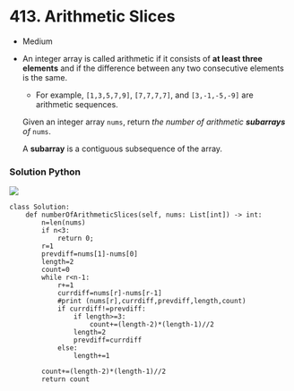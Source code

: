 # 413. Arithmetic Slices

* Medium
*   An integer array is called arithmetic if it consists of **at least three elements** and if the difference between any two consecutive elements is the same.

    * For example, `[1,3,5,7,9]`, `[7,7,7,7]`, and `[3,-1,-5,-9]` are arithmetic sequences.

    Given an integer array `nums`, return _the number of arithmetic **subarrays** of_ `nums`.

    A **subarray** is a contiguous subsequence of the array.

### Solution Python

![](<../../../.gitbook/assets/image (252).png>)

```
class Solution:
    def numberOfArithmeticSlices(self, nums: List[int]) -> int:
        n=len(nums)
        if n<3:
            return 0;
        r=1
        prevdiff=nums[1]-nums[0]
        length=2
        count=0
        while r<n-1:
            r+=1
            currdiff=nums[r]-nums[r-1]
            #print (nums[r],currdiff,prevdiff,length,count)
            if currdiff!=prevdiff:
                if length>=3:
                    count+=(length-2)*(length-1)//2
                length=2
                prevdiff=currdiff
            else:
                length+=1

        count+=(length-2)*(length-1)//2
        return count
```
